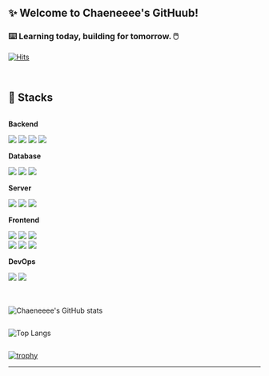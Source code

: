 
## ✨ Welcome to Chaeneeee's GitHuub!
### ⌨️ Learning today, building for tomorrow. 🖱️  
[![Hits](https://hits.seeyoufarm.com/api/count/incr/badge.svg?url=https%3A%2F%2Fgithub.com%2Fchaeneeee&count_bg=%236F6B6F&title_bg=%230C0C0C&icon=github.svg&icon_color=%23E7E7E7&title=hits&edge_flat=false)](https://hits.seeyoufarm.com)


<br>

## 🧷 Stacks

<div style="display:flex; flex-direction:column; align-items:flex-start;">
    <!-- Backend -->
    <p><strong>Backend</strong></p>
    <div>
        <img src="https://img.shields.io/badge/Java-007396?style=for-the-badge&logo=Java&logoColor=white"> 
        <img src="https://img.shields.io/badge/Spring Boot-6DB33F?style=for-the-badge&logo=spring boot&logoColor=white">
        <img src="https://img.shields.io/badge/Spring%20Data%20JPA-6DB33F?style=for-the-badge&logo=spring%20boot&logoColor=white">
        <img src="https://img.shields.io/badge/Spring_Security-6DB33F?style=for-the-badge&logo=Spring-Security&logoColor=white">
    </div>
    <p><strong>Database</strong></p>
    <div>
        <img src="https://img.shields.io/badge/mysql-4479A1?style=for-the-badge&logo=mysql&logoColor=white">
        <img src="https://img.shields.io/badge/Redis-DC382D?style=for-the-badge&logo=Redis&logoColor=white">
        <img src="https://img.shields.io/badge/postgresql-336791?style=for-the-badge&logo=postgresql&logoColor=white">
    </div>
    <p><strong>Server</strong></p>
    <div>
        <img src="https://img.shields.io/badge/amazonaws-232F3E?style=for-the-badge&logo=amazonaws&logoColor=white">
        <img src="https://img.shields.io/badge/linux-FCC624?style=for-the-badge&logo=linux&logoColor=black"> 
        <img src="https://img.shields.io/badge/apache tomcat-F8DC75?style=for-the-badge&logo=apachetomcat&logoColor=black">
    </div>
    <p><strong>Frontend</strong></p>
    <div>
        <img src="https://img.shields.io/badge/React-20232A?style=for-the-badge&logo=react&logoColor=61DAFB">
    <img src="https://img.shields.io/badge/React%20Native-20232A?style=for-the-badge&logo=react&logoColor=61DAFB">
       <img src="https://img.shields.io/badge/typescript-3178C6?style=for-the-badge&logo=typescript&logoColor=white">
       <br>
        <img src="https://img.shields.io/badge/HTML5-E34F26?style=for-the-badge&logo=html5&logoColor=white"> 
        <img src="https://img.shields.io/badge/CSS3-1572B6?style=for-the-badge&logo=css3&logoColor=white"> 
        <img src="https://img.shields.io/badge/JavaScript-F7DF1E?style=for-the-badge&logo=JavaScript&logoColor=white"> 
    </div>
    <p><strong>DevOps</strong></p>
    <div>
        <img src="https://img.shields.io/badge/docker-%230db7ed.svg?style=for-the-badge&logo=docker&logoColor=white">
        <img src="https://img.shields.io/badge/GitHub Actions-2088FF?style=for-the-badge&logo=GitHub Actions&logoColor=white"><br>
    </div>
<br><br> 

![Chaeneeee's GitHub stats](https://github-readme-stats.vercel.app/api?username=chaeneeee&show_icons=true&theme=radical)

![Top Langs](https://github-readme-stats.vercel.app/api/top-langs/?username=chaeneeee&layout=compact&theme=radical)

</div>
</div>  

[![trophy](https://github-profile-trophy.vercel.app/?username=chaeneeee&theme=onedark&title=Organizations,Repositories,Commits,PullRequest,Issues)](https://github.com/ryo-ma/github-profile-trophy)



---


